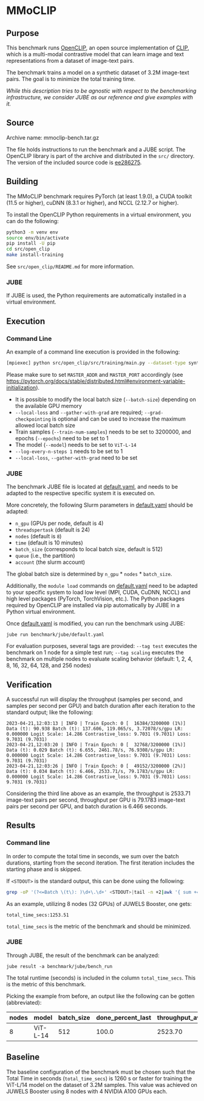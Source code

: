 # MMoCLIP

## Purpose

This benchmark runs [OpenCLIP](https://github.com/mlfoundations/open_clip), an open source
implementation of [CLIP](https://openai.com/blog/clip/), which is a multi-modal contrastive
model that can learn image and text representations from a dataset of image-text pairs.

The benchmark trains a model on a synthetic dataset of 3.2M image-text pairs. The goal is to minimize the total training time.

_While this description tries to be agnostic with respect to the benchmarking infrastructure, we consider JUBE as our reference and give examples with it._

## Source

Archive name: mmoclip-bench.tar.gz

The file holds instructions to run the benchmark and a JUBE script. The OpenCLIP library is part of the archive and distributed in the `src/` directory. The version of the included source code is [ee286275](https://github.com/mlfoundations/open_clip/tree/ee286275771f4efccdd5ac6df63ce4233c7d9ce8).

## Building

The MMoCLIP benchmark requires PyTorch (at least 1.9.0), a CUDA toolkit (11.5 or higher), cuDNN (8.3.1 or higher), and NCCL (2.12.7 or higher).

To install the OpenCLIP Python requirements in a virtual environment, you can do the following:

```bash
python3 -m venv env
source env/bin/activate
pip install -U pip
cd src/open_clip
make install-training
```

See `src/open_clip/README.md` for more information.

### JUBE

If JUBE is used, the Python requirements are automatically installed in a virtual environment.

## Execution

### Command Line

An example of a command line execution is provided in the following:

```bash
[mpiexec] python src/open_clip/src/training/main.py --dataset-type synthetic --train-num-samples 3200000 --epochs 1 --batch-size=512 --model ViT-L-14 --dist-url="env://" --name test --logs logs --local-loss --gather-with-grad --grad-checkpointing --log-every-n-steps 1
```

Please make sure to set `MASTER_ADDR` and `MASTER_PORT` accordingly (see https://pytorch.org/docs/stable/distributed.html#environment-variable-initialization).

- It is possible to modify the local batch size (`--batch-size`) depending on the available GPU memory
- `--local-loss` and `--gather-with-grad` are required; `--grad-checkpointing` is optional and can be used
to increase the maximum allowed local batch size
- Train samples (`--train-num-samples`) needs to be set to 3200000, and epochs (`--epochs`) need to be set to 1
- The model (`--model`) needs to be set to `ViT-L-14`
- `--log-every-n-steps 1` needs to be set to 1
- `--local-loss`, `--gather-with-grad` need to be set

### JUBE

The benchmark JUBE file is located at [default.yaml](benchmark/jube/default.yaml), and needs to be adapted
to the respective specific system it is executed on.

More concretely, the following Slurm parameters in [default.yaml](benchmark/jube/default.yaml)
should be adapted:

- `n_gpu` (GPUs per node, default is 4)
- `threadspertask` (default is 24)
- `nodes` (default is `8`)
- `time` (default is 10 minutes)
- `batch_size` (corresponds to local batch size, default is 512)
- `queue` (i.e., the partition)
- `account` (the slurm account)

The global batch size is determined by `n_gpu` * `nodes` * `batch_size`.

Additionally, the `module load` commands on [default.yaml](benchmark/jube/default.yaml) need to be adapted to your specific system to load
low level (MPI, CUDA, CuDNN, NCCL) and high level packages (PyTorch, TorchVision, etc.). The Python packages
required by OpenCLIP are installed via pip automatically by JUBE in a Python virtual environment.

Once [default.yaml](benchmark/jube/default.yaml) is modified, you can run the benchmark using JUBE:

```
jube run benchmark/jube/default.yaml
```

For evaluation purposes, several tags are provided: `--tag test` executes the benchmark on 1 node for a simple test run; `--tag scaling` executes the benchmark on multiple nodes to evaluate scaling behavior (default: 1, 2, 4, 8, 16, 32, 64, 128, and 256 nodes)

## Verification

A successful run will display the throughput (samples per second, and samples per second per GPU) and batch duration after each iteration to the standard output; like the following:

```
2023-04-21,12:03:13 | INFO | Train Epoch: 0 [  16384/3200000 (1%)] Data (t): 90.938 Batch (t): 137.606, 119.065/s, 3.72078/s/gpu LR: 0.000000 Logit Scale: 14.286 Contrastive_loss: 9.7031 (9.7031) Loss: 9.7031 (9.7031)
2023-04-21,12:03:20 | INFO | Train Epoch: 0 [  32768/3200000 (1%)] Data (t): 0.029 Batch (t): 6.655, 2461.78/s, 76.9308/s/gpu LR: 0.000000 Logit Scale: 14.286 Contrastive_loss: 9.7031 (9.7031) Loss: 9.7031 (9.7031)
2023-04-21,12:03:26 | INFO | Train Epoch: 0 [  49152/3200000 (2%)] Data (t): 0.034 Batch (t): 6.466, 2533.71/s, 79.1783/s/gpu LR: 0.000000 Logit Scale: 14.286 Contrastive_loss: 9.7031 (9.7031) Loss: 9.7031 (9.7031)
```

Considering the third line above as an example, the throughput is 2533.71 image-text pairs per second, throughput per GPU is 79.1783 image-text pairs per second per GPU, and batch duration is 6.466 seconds.

## Results

### Command line

In order to compute the total time in seconds, we sum over the batch durations, starting from the second iteration. The first iteration includes the starting phase and is skipped.

If `<STDOUT>` is the standard output, this can be done using the following:

```bash
grep -oP '(?<=Batch \(t\): )\d+\.\d+' <STDOUT>|tail -n +2|awk '{ sum += $1 } END { print "total_time_secs:"sum }'
```

As an example, utilizing 8 nodes (32 GPUs) of JUWELS Booster, one gets:

```
total_time_secs:1253.51
```

`total_time_secs` is the metric of the benchmark and should be minimized.

### JUBE

Through JUBE, the result of the benchmark can be analyzed:

```
jube result -a benchmark/jube/bench_run
```

The total runtime (seconds) is included in the column `total_time_secs`. This is the metric of this benchmark.

Picking the example from before, an output like the following can be gotten (abbreviated):

| nodes |  model   | batch_size | done_percent_last | throughput_avg | time_per_iteration_secs_avg | total_time_secs |
|-------|----------|------------|-------------------|----------------|-----------------------------|-----------------|
|     8 | ViT-L-14 |        512 |             100.0 |        2523.70 |                        6.94 |         1253.51 |


## Baseline

The baseline configuration of the benchmark must be chosen such that the Total Time in seconds (`total_time_secs`) is 1260 s or faster for training the ViT-L/14 model on the dataset of 3.2M samples. This value was achieved on JUWELS Booster using 8 nodes with 4 NVIDIA A100 GPUs each.
